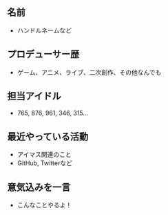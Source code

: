 ## 名前

- ハンドルネームなど

## プロデューサー歴

- ゲーム、アニメ、ライブ、二次創作、その他なんでも

## 担当アイドル

- 765, 876, 961, 346, 315...

## 最近やっている活動

- アイマス関連のこと
- GitHub, Twitterなど

## 意気込みを一言

- こんなことやるよ！
